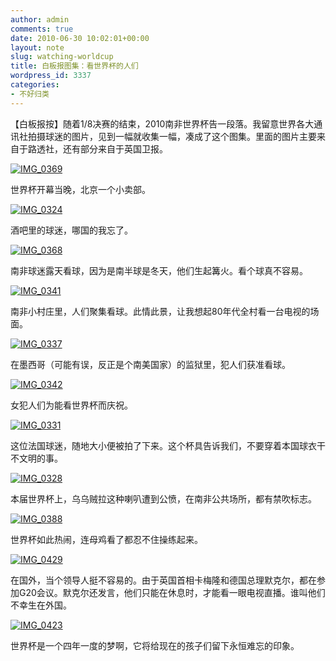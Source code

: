 ```yaml
---
author: admin
comments: true
date: 2010-06-30 10:02:01+00:00
layout: note
slug: watching-worldcup
title: 白板报图集：看世界杯的人们
wordpress_id: 3337
categories:
- 不好归类
---
```


【白板报按】随着1/8决赛的结束，2010南非世界杯告一段落。我留意世界各大通讯社拍摄球迷的图片，见到一幅就收集一幅，凑成了这个图集。里面的图片主要来自于路透社，还有部分来自于英国卫报。

[![IMG_0369](http://farm5.static.flickr.com/4079/4747415943_aece118b75.jpg)](http://www.flickr.com/photos/lookoo/4747415943/)

世界杯开幕当晚，北京一个小卖部。

[![IMG_0324](http://farm5.static.flickr.com/4099/4748053174_5909e0a98a.jpg)](http://www.flickr.com/photos/lookoo/4748053174/)

酒吧里的球迷，哪国的我忘了。

[![IMG_0368](http://farm5.static.flickr.com/4137/4747415399_4e83a2a053.jpg)](http://www.flickr.com/photos/lookoo/4747415399/)

南非球迷露天看球，因为是南半球是冬天，他们生起篝火。看个球真不容易。

[![IMG_0341](http://farm5.static.flickr.com/4098/4747412201_9027621d5d.jpg)](http://www.flickr.com/photos/lookoo/4747412201/)

南非小村庄里，人们聚集看球。此情此景，让我想起80年代全村看一台电视的场面。

[![IMG_0337](http://farm5.static.flickr.com/4096/4748054616_c1e7e41d13.jpg)](http://www.flickr.com/photos/lookoo/4748054616/)

在墨西哥（可能有误，反正是个南美国家）的监狱里，犯人们获准看球。

[![IMG_0342](http://farm5.static.flickr.com/4094/4747412901_ac72f8f219.jpg)](http://www.flickr.com/photos/lookoo/4747412901/)

女犯人们为能看世界杯而庆祝。

[![IMG_0331](http://farm5.static.flickr.com/4094/4747411187_ed5ea32817.jpg)](http://www.flickr.com/photos/lookoo/4747411187/)

这位法国球迷，随地大小便被拍了下来。这个杯具告诉我们，不要穿着本国球衣干不文明的事。

[![IMG_0328](http://farm5.static.flickr.com/4093/4747410655_d892fb1b16.jpg)](http://www.flickr.com/photos/lookoo/4747410655/)

本届世界杯上，乌乌贼拉这种喇叭遭到公愤，在南非公共场所，都有禁吹标志。

[![IMG_0388](http://farm5.static.flickr.com/4139/4748060350_0e0dd76dbb.jpg)](http://www.flickr.com/photos/lookoo/4748060350/)

世界杯如此热闹，连母鸡看了都忍不住操练起来。

[![IMG_0429](http://farm5.static.flickr.com/4076/4747419051_ab9752c190.jpg)](http://www.flickr.com/photos/lookoo/4747419051/)

在国外，当个领导人挺不容易的。由于英国首相卡梅隆和德国总理默克尔，都在参加G20会议。默克尔还发言，他们只能在休息时，才能看一眼电视直播。谁叫他们不幸生在外国。

[![IMG_0423](http://farm5.static.flickr.com/4123/4747418631_12db96fda4.jpg)](http://www.flickr.com/photos/lookoo/4747418631/)

世界杯是一个四年一度的梦啊，它将给现在的孩子们留下永恒难忘的印象。




